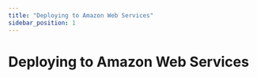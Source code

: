 ```yaml
---
title: "Deploying to Amazon Web Services"
sidebar_position: 1
---
```


# Deploying to Amazon Web Services